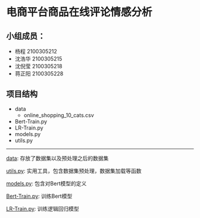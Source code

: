 # 电商平台商品在线评论情感分析

## 小组成员：

- 杨程 2100305212
- 沈浩华 2100305215
- 沈倪莹 2100305218
- 蒋正阳 2100305228



## 项目结构

- data
  - online_shopping_10_cats.csv
- Bert-Train.py
- LR-Train.py
- models.py
- utils.py

---

[data](./data): 存放了数据集以及预处理之后的数据集

[utils.py](./utils.py): 实用工具，包含数据集预处理，数据集加载等函数

[models.py](./models.py): 包含对Bert模型的定义

[Bert-Train.py](./Bert-Train.py): 训练Bert模型

[LR-Train.py](./Bert-Train.py): 训练逻辑回归模型
